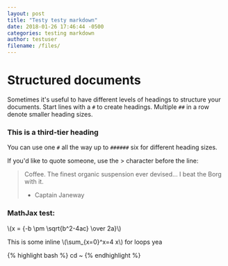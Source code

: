 ```yaml
---
layout: post
title: "Testy testy markdown"
date: 2018-01-26 17:46:44 -0500
categories: testing markdown
author: testuser
filename: /files/
---
```

# Structured documents

Sometimes it's useful to have different levels of headings to structure your documents. Start lines with a `#` to create headings. Multiple `##` in a row denote smaller heading sizes.

### This is a third-tier heading

You can use one `#` all the way up to `######` six for different heading sizes.

If you'd like to quote someone, use the > character before the line:

> Coffee. The finest organic suspension ever devised... I beat the Borg with it.
> - Captain Janeway

### MathJax test:

<span>\\(x = {-b \pm \sqrt{b^2-4ac} \over 2a}\\)</span>

This is some inline <span>\\(\sum_{x=0}^x=4 x\\)</span> for loops yea

{% highlight bash %}
cd ~
{% endhighlight %}